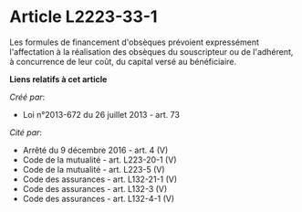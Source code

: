 # Article L2223-33-1

Les formules de financement d'obsèques prévoient expressément l'affectation à la réalisation des obsèques du souscripteur ou
de l'adhérent, à concurrence de leur coût, du capital versé au bénéficiaire.

**Liens relatifs à cet article**

_Créé par_:

  - Loi n°2013-672 du 26 juillet 2013 - art. 73

_Cité par_:

  - Arrêté du 9 décembre 2016 - art. 4 (V)
  - Code de la mutualité - art. L223-20-1 (V)
  - Code de la mutualité - art. L223-5 (V)
  - Code des assurances - art. L132-21-1 (V)
  - Code des assurances - art. L132-3 (V)
  - Code des assurances - art. L132-4-1 (V)
